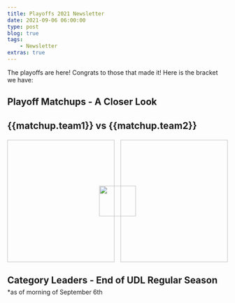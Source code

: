 ```yaml
---
title: Playoffs 2021 Newsletter
date: 2021-09-06 06:00:00
type: post
blog: true
tags:
    - Newsletter
extras: true
---
```


The playoffs are here! Congrats to those that made it! Here is the bracket we have:
<PlayoffPicture :playoffs="playoffs"/>

## Playoff Matchups - A Closer Look
<div class="weekContainer" v-for="week in weeks">

<div class="matchupContainer" v-for="matchup in week.matchups">

<!-- add records and place in division -->
<h2>{{matchup.team1}} vs {{matchup.team2}}</h2>
<div class="matchupImages">
<img class="team1Img" :src="matchup.team1Img">
<img class="vsLogo" src="http://static1.comicvine.com/uploads/original/11112/111129141/5440487-1122329314-52705.png">
<img class="team2Img" :src="matchup.team2Img">
</div>
<p :inner-html.prop="matchup.story | newLines"></p>

</div>

</div>

<h2 class="titleHug">Category Leaders - End of UDL Regular Season</h2>
*as of morning of September 6th
<LeagueLeaders :categories="categories"/>


<style>
.authorName {
    font-size: 1rem;
}

.titleHug {
    margin-bottom: .3em;
}

.articleContainer {
    display: grid;
    grid-template-columns: auto auto;
    grid-row-gap: 1em;
    grid-column-gap: 1em;
}

@media only screen and (max-width: 1024px) {
    .articleContainer {
        grid-template-columns: auto;
    }
}

.article {
    box-shadow: 0 4px 6px 0 hsla(0, 0%, 0%, 0.2);
    cursor: pointer;
}

.article:hover {
    box-shadow: 0 8px 12px 0 hsla(0, 0%, 0%, 0.4);
}

.article > img {
    display: block;
    width: 100%;
    height: 20em;
    object-fit: cover;
}

.article > div {
    padding: 1em;
    height: 3em;
}

.article h3 {
    margin: 0;
}

.article h3, .article span {
    color: #2c3e50;
}


.matchupImages {
    margin-top: 20px;
    display: grid;
    grid-template-columns: repeat(6, 1fr);
    grid-column-gap: 1em;
    grid-auto-rows: 20em;
}

/* @media (max-width: 1024px) {
    .matchupImages {
        grid-template-columns: auto;
        grid-row-gap: 1em;
    }
} */

.matchupImages > img {
    height: 20em;
    object-fit: cover;
}

.matchupImages > .team1Img { grid-column: 1 / 4; grid-row: 1; width: 100%; }
.matchupImages > .vsLogo { grid-column: 3 / 5; grid-row: 1; z-index: 1; height: 5em; width: 6em; margin: auto; }
.matchupImages > .team2Img { grid-column: 4 / 7; grid-row: 1; width: 100%; }

@media (max-width: 900px) {
   .matchupImages {
       grid-template-columns: auto;
       grid-template-rows: repeat(6, 1fr);
       grid-row-gap: 1em;
    }
   .matchupImages > .team1Img { grid-row: 1 / 4; grid-column: 1; }
   .matchupImages > .vsLogo { grid-row: 2 / 6; grid-column: 1; }
   .matchupImages > .team2Img { grid-row: 4 / 7; grid-column: 1; }
}
</style>

<script>
export default {
  data() {
    return {
        categories: [
            {
                category: 'Runs',
                value: 745,
                udlTeam: 'Forgot About Trea',
                udlTeamLogo: 'https://g.espncdn.com/s/flblm/logos/At%20the%20Ballpark-Robb%20Harskamp/Ballpark-01.svg',
                playerName: 'Mitch Haniger',
                playerImage: 'https://miro.medium.com/max/5184/1*MziMKwSwItArbVawLuLmUg.jpeg'
            },
            {
                category: 'Home Runs',
                value: 234,
                udlTeam: 'Forgot About Trea',
                udlTeamLogo: 'https://g.espncdn.com/s/flblm/logos/At%20the%20Ballpark-Robb%20Harskamp/Ballpark-01.svg',
                playerName: 'Salvador Perez',
                playerImage: 'https://kckingdom.com/wp-content/uploads/imagn-images/2017/07/14963304.jpeg'
            },
            {
                category: 'RBI',
                value: 715,
                udlTeam: 'Forgot About Trea',
                udlTeamLogo: 'https://g.espncdn.com/s/flblm/logos/At%20the%20Ballpark-Robb%20Harskamp/Ballpark-01.svg',
                playerName: 'Austin Riley',
                playerImage: 'https://i0.wp.com/www.sportstalkatl.com/wp-content/uploads/2021/06/dlv210608022-atl-v-phi.jpg?fit=1000%2C667&ssl=1'
            },
            {
                category: 'Stolen Bases',
                value: 142,
                udlTeam: 'Back2Back Jax',
                udlTeamLogo: 'https://larrybrownsports.com/wp-content/uploads/2016/07/max-scherzer-eyes.jpg',
                playerName: 'Starling Marte',
                playerImage: 'https://sportshub.cbsistatic.com/i/r/2021/08/10/935477e2-b5ab-4e2b-b501-5b73bc535b39/thumbnail/1200x675/6da17c9307b3341f5fdd5f9d35b8687e/gettyimages-13329739391.jpg'
            },
            {
                category: 'OBP',
                value: .3471,
                udlTeam: 'Riptide',
                udlTeamLogo: 'https://img.fantrax.com/logos/tmLogo_q9qkntnviwcl7gnr_512.jpg',
                playerName: 'Bryce Harper',
                playerImage: 'https://thatballsouttahere.com/wp-content/uploads/getty-images/2021/08/1336711074.jpeg'
            },
            {
                category: 'Strikeouts',
                value: 1157,
                udlTeam: 'The Gamblers',
                udlTeamLogo: 'https://i.imgur.com/y1qKgk1.jpg',
                playerName: 'Corbin Burnes',
                playerImage: 'https://www.yourbasin.com/wp-content/uploads/sites/78/2021/08/1de9c462a3754fe2976dd3d987c43b1c-1.jpg?w=2560&h=1440&crop=1'
            },
            {
                category: 'Quality Starts',
                value: 82,
                udlTeam: 'CT Clippers',
                udlTeamLogo: 'https://g.espncdn.com/lm-static/logo-packs/core/StarWarsTheRiseOfSkywalker/rise-skywalker-bb-8.svg',
                playerName: 'Walker Buehler',
                playerImage: 'https://www.ocregister.com/wp-content/uploads/2021/08/AP21233092281388.jpg?w=525'
            },
            {
                category: 'ERA',
                value: 3.374,
                udlTeam: 'The Gamblers',
                udlTeamLogo: 'https://i.imgur.com/y1qKgk1.jpg',
                playerName: 'Lance Lynn',
                playerImage: 'https://www.golfdigest.com/content/dam/images/golfdigest/fullset/2021/lancelynn_chicagowhitesox.jpg'
            },
            {
                category: 'WHIP',
                value: 1.126,
                udlTeam: 'Big League Chu',
                udlTeamLogo: 'https://img.fantrax.com/logos/tmLogo_x1joq2kojf9xmujh_512.jpg',
                playerName: 'Charlie Morton',
                playerImage: 'https://www.ajc.com/resizer/6BhTm_r69a3TgFhphkAKGmOzw2w=/814x458/cloudfront-us-east-1.images.arcpublishing.com/ajc/2XQXUSUNESPCODNZ44YZBAX5L4.jpg'
            },
            {
                category: 'Saves + Holds',
                value: 112,
                udlTeam: 'Beanetown Cruz Line',
                udlTeamLogo: 'https://i.ibb.co/LYNJdbP/40823296-s.jpg',
                playerName: 'Liam Hendriks',
                playerImage: 'https://www.imago-images.com/bild/sp/1005886794/s.jpg'
            }
        ],
        playoffs: {
            teams: {
                "2": {
                    udlTeam: 'The Gamblers',
                    udlTeamLogo: 'https://i.imgur.com/y1qKgk1.jpg',
                    title: "Aaron West Champ"
                },
                "3": {
                    udlTeam: 'Springfield Isotopes',
                    udlTeamLogo: 'https://capaddicts.com/wp-content/uploads/2015/08/simpsons-springfield-isotopes.png',
                    title: "Koufax West Champ"
                },
                "4": {
                    udlTeam: 'Wayne\'s Hardware',
                    udlTeamLogo: 'https://res.cloudinary.com/teepublic/image/private/s--LYtlPysQ--/t_Preview/b_rgb:eae0c7,c_limit,f_jpg,h_630,q_90,w_630/v1482729132/production/designs/990736_1.jpg',
                    title: "Koufax East Champion"
                },
                "8": {
                    udlTeam: 'Forgot About Trea',
                    udlTeamLogo: 'https://g.espncdn.com/s/flblm/logos/At%20the%20Ballpark-Robb%20Harskamp/Ballpark-01.svg',
                    title: "Koufax Wild Card #2"
                },
                "1": {
                    udlTeam: 'Back2Back Jax',
                    udlTeamLogo: 'https://larrybrownsports.com/wp-content/uploads/2016/07/max-scherzer-eyes.jpg',
                    title: "Aaron East Champ"
                },
                "6": {
                    udlTeam: 'Big League Chu',
                    udlTeamLogo: 'https://img.fantrax.com/logos/tmLogo_x1joq2kojf9xmujh_512.jpg',
                    title: "Aaron Wild Card #2"
                },
                "7": {
                    udlTeam: 'Main Cobra Kai',
                    udlTeamLogo: 'https://g.espncdn.com/s/flblm/logos/At%20the%20Ballpark-Robb%20Harskamp/Ballpark-11.svg',
                    title: "Koufax Wild Card #1"
                },
                "5": {
                    udlTeam: 'Torrano Beisbol Birds',
                    udlTeamLogo: 'https://i.imgur.com/H2vkfYW.jpg',
                    title: "Aaron Wild Card #1"
                },
            }
        },
        weeks: [
            {
                matchups: [
                    {
                        team1: "Back2Back Jax",
                        team1Img: "https://thumbor.forbes.com/thumbor/960x0/https%3A%2F%2Fspecials-images.forbesimg.com%2Fimageserve%2F61194eaf6d0325c1992edc62%2FMLB--AUG-04-Astros-at-Dodgers%2F960x0.jpg%3Ffit%3Dscale",
                        team2: "Forgot About Trea",
                        team2Img: "https://www.kansascity.com/latest-news/p7u4nw/picture253840568/alternates/FREE_768/AP21241801948416.jpg",
                        story: "Back2Back Jax comes in as the #1 overall seed and does so for a reason. There is plenty of prowess in the lineup and an awful lot of speed, including the far-and-away two best theifs of the year in Starling Marte and Whit Merrifield. The rotation is hanging on the back of Max Scherzer and a solid bullpen could play a big factor as well. A possible two-start week from Scherzer could be huge and Chris Flexen, who has been racking up quality starts the last month, gets a nice matchup at home against Arizona.\nForgot About Trea comes in with the other major Nat-turned-Dodger and a load of hot offense including Salvador Perez and the always-incredible Juan Soto. Lucas Giolito has landed on the IL at a rather inopportune time and the uncertainty of Alex Wood's availability isn't encouraging either. Zack Wheeler will have to come up big in his Rocky Road matchup."
                    },
                    {
                        team1: "Wayne's Hardware",
                        team1Img: "https://jaysjournal.com/wp-content/uploads/getty-images/2017/07/1270154028.jpeg",
                        team2: "Torrano Beisbol Birds",
                        team2Img: "https://cdn.vox-cdn.com/thumbor/5DHzqwj6dsBBCZLia9esjDa2aNA=/0x0:3000x2000/1200x800/filters:focal(1260x760:1740x1240)/cdn.vox-cdn.com/uploads/chorus_image/image/69790289/1234927573.0.jpg",
                        story: "Wayne's Hardware features a solid lineup including the hot bat of Randy Arozarena. Joey Votto doing his thing again would be huge. The pitching staff features the red-hot Logan Webb, but gets him on a week he pitches in Coors. Luckily, the rotation also features Cy Young-hopeful Robbie Ray and some other arms that have potential to make a solid impact.\nBo Bichette leads the Torrano Beisbol Birds into battle alongside Manny Machado and the hot bat of Alex Verdugo. A potential two-start Aaron Nola could be a big factor if the ace can return to form. Adam Wainwright has been anchoring the staff recently, but gets a tough matchup against the Dodgers. This matchup could easily go either way."
                    },
                    {
                        team1: "Springfield Isotopes",
                        team1Img: "https://cdn.vox-cdn.com/thumbor/c3wBpH6DBqZpRXow_in0Jlq2zg8=/0x0:4335x2890/1200x800/filters:focal(1677x562:2369x1254)/cdn.vox-cdn.com/uploads/chorus_image/image/69725519/usa_today_16536703.0.jpg",
                        team2: "Big League Chu",
                        team2Img: "https://sportshub.cbsistatic.com/i/r/2021/08/11/32019cd7-38f2-4461-9274-32bf6900473c/thumbnail/1200x675/7c85ccff5ebfd14d51b4058573f1569b/cedricmullins.jpg",
                        story: "The Springfield Isotopes tried to tell me they wouldn't be here, but are one of the hottest teams in the UDL. Ty France and Javy Baez lead the charge with the offense while Dyland Cease and Jose Berrios try to hold the pitching together. The formidable bullpen led by Emmanuel Clase could also be a key factor.\nBig League Chu fought tooth and nail in the final week of the regular season to edge their way into the playoffs. Cedric Mullins, Ian Happ, and Lorenzo Cain are swinging hot bats that will carry the offensive production. A solid rotation featuring Tarik Skubal, Charlie Morton, and Blake Snell offers plenty of potential. Big League Chu also features one of the strongest bullpens in the league led by Josh Hader. This could be a fun one in the saves+holds category."
                    },
                    {
                        team1: "The Gamblers",
                        team1Img: "https://cdn.theathletic.com/app/uploads/2020/09/17010604/USATSI_14939556-1024x772.jpg",
                        team2: "Maine Cobra Kai",
                        team2Img: "https://cdn.vox-cdn.com/thumbor/qcedGMkAKwJahhAclxRlLNiIQQ4=/1400x1400/filters:format(jpeg)/cdn.vox-cdn.com/uploads/chorus_asset/file/22825988/usa_today_16677944.jpg",
                        story: "The Gamblers feature a thumping lineup including Matt Olson, Jorge Soler, J.D. Martinez, and Aaron Judge. Can Eugenio Suarez make a difference? The Gamblers pitching is stacked, but will Lance Lynn return to make a start this week? Either way, Luis Castillo and Corbin Burnes know how to hurl a few baseballs. Joe Musgrove is certainly great too, but has a tough matchup at Dodger Stadium. All those aces, but will it be a two-start Bailey Ober that tips the scales?\nYou can't spell Schwindel without \"win\". We shall see if Frank Schwindel can continue to carry the offense along with Nick Castellanos, Josh Bell, and Trevor Story. The Maine Cobra Kai rotation offers plenty of potential and includes two-start weeks from Lance McCullers and Jameson Taillon. It could be a tough go against The Gamblers rotation, but there is still hope!"
                    }
                ]
            }
        ]
    };
  },
  filters: {
      newLines: function(str){
          return str.replace(/(\r\n|\n|\r)/gm, "<br><br>")
      }
  }
}
</script>